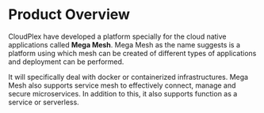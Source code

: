 # Product Overview

CloudPlex have developed a platform specially for the cloud native applications called **Mega Mesh**. Mega Mesh as the name suggests is a platform using which mesh can be created of different types of applications and deployment can be performed. 

It will specifically deal with docker or containerized infrastructures. Mega Mesh also supports service mesh to effectively connect, manage and secure microservices. In addition to this, it also supports function as a service or serverless. 

